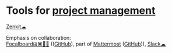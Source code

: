 
# Tools for [project management](https://notageni.us/mgmt-projects/)

[Zenkit☁](https://zenkit.com)

Emphasis on collaboration:  
[Focalboard⊞⌘🐧🆓](https://www.focalboard.com/) (([GitHub](https://github.com/mattermost/focalboard)), part of [Mattermost](https://mattermost.com/) ([GitHub](https://github.com/mattermost/mattermost))),
[Slack☁](https://slack.com/)
